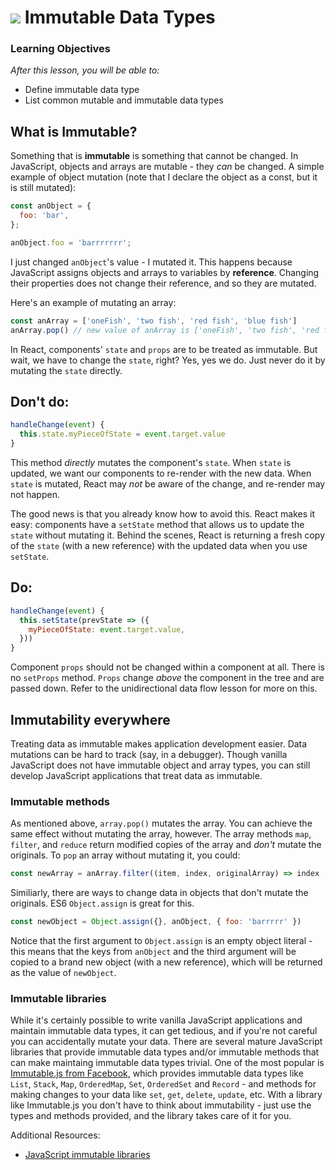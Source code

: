# ![](https://ga-dash.s3.amazonaws.com/production/assets/logo-9f88ae6c9c3871690e33280fcf557f33.png) Immutable Data Types


### Learning Objectives
*After this lesson, you will be able to:*
- Define immutable data type
- List common mutable and immutable data types


## What is Immutable?

Something that is **immutable** is something that cannot be changed. In JavaScript, objects and arrays are mutable - they _can_ be changed. A simple example of object mutation (note that I declare the object as a const, but it is still mutated):

```javascript
const anObject = {
  foo: 'bar',
};

anObject.foo = 'barrrrrrr';
```

I just changed `anObject`'s value - I mutated it. This happens because JavaScript assigns objects and arrays to variables by **reference**. Changing their properties does not change their reference, and so they are mutated.

Here's an example of mutating an array:

```javascript
const anArray = ['oneFish', 'two fish', 'red fish', 'blue fish']
anArray.pop() // new value of anArray is ['oneFish', 'two fish', 'red fish']
```

In React, components' `state` and `props` are to be treated as immutable. But wait, we have to change the `state`, right? Yes, yes we do. Just never do it by mutating the `state` directly.

## Don't do:

```javascript
handleChange(event) {
  this.state.myPieceOfState = event.target.value
}
```

This method _directly_ mutates the component's `state`. When `state` is updated, we want our components to re-render with the new data. When `state` is mutated, React may _not_ be aware of the change, and re-render may not happen.

The good news is that you already know how to avoid this. React makes it easy: components have a `setState` method that allows us to update the `state` without mutating it. Behind the scenes, React is returning a fresh copy of the `state` (with a new reference) with the updated data when you use `setState`.

## Do:

```javascript
handleChange(event) {
  this.setState(prevState => ({
    myPieceOfState: event.target.value,
  }))
}
```

Component `props` should not be changed within a component at all. There is no `setProps` method. `Props` change _above_ the component in the tree and are passed down. Refer to the unidirectional data flow lesson for more on this.

## Immutability everywhere

Treating data as immutable makes application development easier. Data mutations can be hard to track (say, in a debugger). Though vanilla JavaScript does not have immutable object and array types, you can still develop JavaScript applications that treat data as immutable.

### Immutable methods

As mentioned above, `array.pop()` mutates the array. You can achieve the same effect without mutating the array, however.
The array methods `map`, `filter`, and `reduce` return modified copies of the array and _don't_ mutate the originals. To `pop` an array without mutating it, you could:

```javascript
const newArray = anArray.filter((item, index, originalArray) => index !== originalArray.length -1)
```

Similiarly, there are ways to change data in objects that don't mutate the originals. ES6 `Object.assign` is great for this.

```javascript
const newObject = Object.assign({}, anObject, { foo: 'barrrrr' })
```

Notice that the first argument to `Object.assign` is an empty object literal - this means that the keys from `anObject` and the third argument will be copied to a brand new object (with a new reference), which will be returned as the value of `newObject`.

### Immutable libraries

While it's certainly possible to write vanilla JavaScript applications and maintain immutable data types, it can get tedious, and if you're not careful you can accidentally mutate your data. There are several mature JavaScript libraries that provide immutable data types and/or immutable methods that can make maintaing immutable data types trivial. One of the most popular is [Immutable.js from Facebook,](https://facebook.github.io/immutable-js/) which provides immutable data types like `List`, `Stack`, `Map`, `OrderedMap`, `Set`, `OrderedSet` and `Record` - and methods for making changes to your data like `set`, `get`, `delete`, `update`, etc. With a library like Immutable.js you don't have to think about immutability - just use the types and methods provided, and the library takes care of it for you.


Additional Resources:

  - [JavaScript immutable libraries](https://gist.github.com/jlongster/bce43d9be633da55053f)
